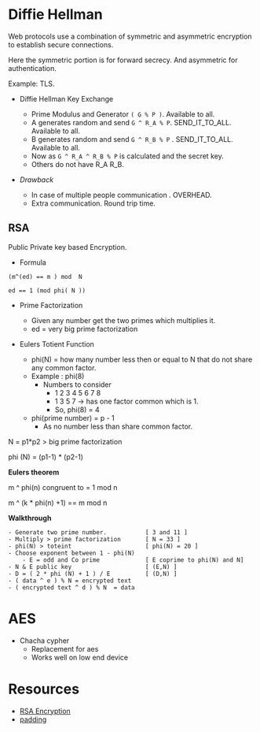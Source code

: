 # Diffie Hellman

Web protocols use a combination of symmetric and asymmetric encryption to establish secure connections.

Here the symmetric portion is for forward secrecy. 
And asymmetric for authentication.

Example: TLS.

- Diffie Hellman Key Exchange
	- Prime Modulus and Generator `( G % P )`. Available to all.
	- A generates random and send  `G ^ R_A % P`. SEND_IT_TO_ALL. Available to all.
	- B generates random and send `G ^ R_B % P` . 
	SEND_IT_TO_ALL. Available to all.
	- Now as `G ^ R_A ^ R_B % P` is calculated and the secret key.
	- Others do not have R_A R_B.

- *Drawback*
    - In case of multiple people communication . OVERHEAD.
    - Extra communication. Round trip time.

## RSA

Public Private key based Encryption.

- Formula

```
(m^(ed) == m ) mod  N

ed == 1 (mod phi( N ))
```

- Prime Factorization
	- Given any number get the two primes which multiplies it. 
	- ed = very big prime factorization

- Eulers Totient Function

	- phi(N) = how many number less then or equal to N that do not share any common factor.
	- Example : phi(8)
    	- Numbers to consider 
        	- 1 2 3 4 5 6 7 8
        	- 1 3 5 7 -> has one factor common which is 1.
        	- So, phi(8) = 4
	- phi(prime number) = p - 1
    	- As no number less than share common factor.

N = p1*p2 > big prime factorization

phi (N) = (p1-1) * (p2-1)

**Eulers theorem**

m ^ phi(n) congruent to =  1 mod n

m ^ (k * phi(n)  +1)  ==  m mod n

**Walkthrough**

	- Generate two prime number.           [ 3 and 11 ]
	- Multiply > prime factorization       [ N = 33 ]
	- phi(N) > toteint                     [ phi(N) = 20 ]
	- Choose exponent between 1 - phi(N) 
        - E = odd and Co prime             [ E coprime to phi(N) and N]
	- N & E public key                     [ (E,N) ]
	- D = ( 2 * phi (N) + 1 ) / E          [ (D,N) ]
	- ( data ^ e ) % N = encrypted text    
	- ( encrypted text ^ d ) % N  = data

# AES

- Chacha cypher
	- Replacement for aes
	- Works well on low end device

# Resources
- [RSA Encryption](https://www.khanacademy.org/computing/computer-science/cryptography/modern-crypt/v/rsa-encryption-part-4)
- [padding](https://asecuritysite.com/encryption/padding)